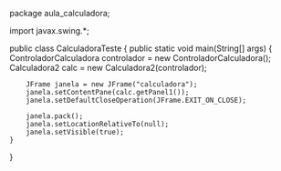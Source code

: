 package aula_calculadora;

import javax.swing.*;

public class CalculadoraTeste {
    public static void main(String[] args) {
        ControladorCalculadora controlador = new ControladorCalculadora();
        Calculadora2 calc = new Calculadora2(controlador);

        JFrame janela = new JFrame("calculadora");
        janela.setContentPane(calc.getPanel1());
        janela.setDefaultCloseOperation(JFrame.EXIT_ON_CLOSE);

        janela.pack();
        janela.setLocationRelativeTo(null);
        janela.setVisible(true);
    }
}
